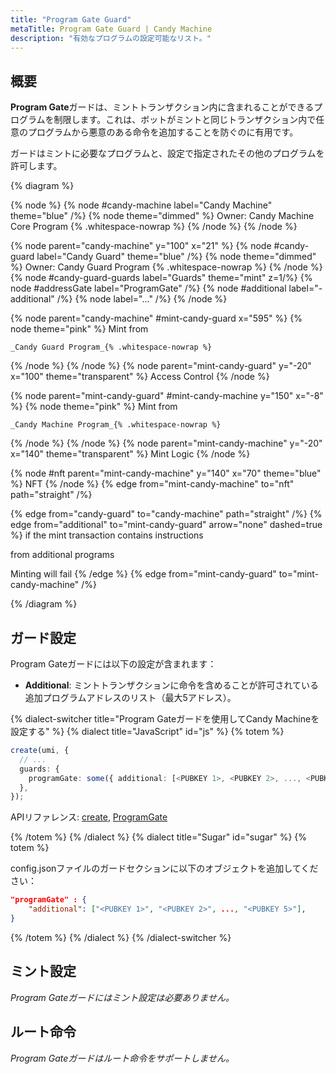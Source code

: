 ```yaml
---
title: "Program Gate Guard"
metaTitle: Program Gate Guard | Candy Machine
description: "有効なプログラムの設定可能なリスト。"
---
```


## 概要

**Program Gate**ガードは、ミントトランザクション内に含まれることができるプログラムを制限します。これは、ボットがミントと同じトランザクション内で任意のプログラムから悪意のある命令を追加することを防ぐのに有用です。

ガードはミントに必要なプログラムと、設定で指定されたその他のプログラムを許可します。

{% diagram  %}

{% node %}
{% node #candy-machine label="Candy Machine" theme="blue" /%}
{% node theme="dimmed" %}
Owner: Candy Machine Core Program {% .whitespace-nowrap %}
{% /node %}
{% /node %}

{% node parent="candy-machine" y="100" x="21" %}
{% node #candy-guard label="Candy Guard" theme="blue" /%}
{% node theme="dimmed" %}
Owner: Candy Guard Program {% .whitespace-nowrap %}
{% /node %}
{% node #candy-guard-guards label="Guards" theme="mint" z=1/%}
{% node #addressGate label="ProgramGate" /%}
{% node #additional label="- additional" /%}
{% node label="..." /%}
{% /node %}

{% node parent="candy-machine" #mint-candy-guard x="595" %}
  {% node theme="pink" %}
    Mint from

    _Candy Guard Program_{% .whitespace-nowrap %}
  {% /node %}
{% /node %}
{% node parent="mint-candy-guard" y="-20" x="100" theme="transparent" %}
  Access Control
{% /node %}

{% node parent="mint-candy-guard" #mint-candy-machine y="150" x="-8" %}
  {% node theme="pink" %}
    Mint from 
    
    _Candy Machine Program_{% .whitespace-nowrap %}
  {% /node %}
{% /node %}
{% node parent="mint-candy-machine" y="-20" x="140" theme="transparent" %}
  Mint Logic
{% /node %}

{% node #nft parent="mint-candy-machine" y="140" x="70" theme="blue" %}
  NFT
{% /node %}
{% edge from="mint-candy-machine" to="nft" path="straight" /%}

{% edge from="candy-guard" to="candy-machine" path="straight" /%}
{% edge from="additional" to="mint-candy-guard" arrow="none" dashed=true %}
if the mint transaction contains instructions 

from additional programs

Minting will fail
{% /edge %}
{% edge from="mint-candy-guard" to="mint-candy-machine" /%}

{% /diagram %}

## ガード設定

Program Gateガードには以下の設定が含まれます：

- **Additional**: ミントトランザクションに命令を含めることが許可されている追加プログラムアドレスのリスト（最大5アドレス）。

{% dialect-switcher title="Program Gateガードを使用してCandy Machineを設定する" %}
{% dialect title="JavaScript" id="js" %}
{% totem %}

```ts
create(umi, {
  // ...
  guards: {
    programGate: some({ additional: [<PUBKEY 1>, <PUBKEY 2>, ..., <PUBKEY 5>] }),
  },
});
```

APIリファレンス: [create](https://mpl-candy-machine.typedoc.metaplex.com/functions/create.html), [ProgramGate](https://mpl-candy-machine.typedoc.metaplex.com/types/ProgramGate.html)

{% /totem %}
{% /dialect %}
{% dialect title="Sugar" id="sugar" %}
{% totem %}

config.jsonファイルのガードセクションに以下のオブジェクトを追加してください：

```json
"programGate" : {
    "additional": ["<PUBKEY 1>", "<PUBKEY 2>", ..., "<PUBKEY 5>"],
}
```

{% /totem %}
{% /dialect %}
{% /dialect-switcher %}

## ミント設定

_Program Gateガードにはミント設定は必要ありません。_

## ルート命令

_Program Gateガードはルート命令をサポートしません。_